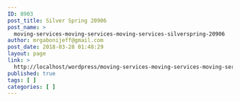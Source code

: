 ```yaml
---
ID: 8903
post_title: Silver Spring 20906
post_name: >
  moving-services-moving-services-moving-services-silverspring-20906
author: mrgabonijeff@gmail.com
post_date: 2018-03-28 01:48:29
layout: page
link: >
  http://localhost/wordpress/moving-services-moving-services-moving-services-silverspring-20906/
published: true
tags: [ ]
categories: [ ]
---
```

